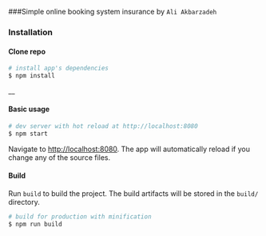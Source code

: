 ###Simple online booking system insurance by `Ali Akbarzadeh`

### Installation

#### Clone repo

``` bash
# install app's dependencies
$ npm install
```
__
#### Basic usage

``` bash
# dev server with hot reload at http://localhost:8080
$ npm start
```

Navigate to [http://localhost:8080](http://localhost:3000). The app will automatically reload if you change any of the source files.

#### Build

Run `build` to build the project. The build artifacts will be stored in the `build/` directory.

```bash
# build for production with minification
$ npm run build
```

